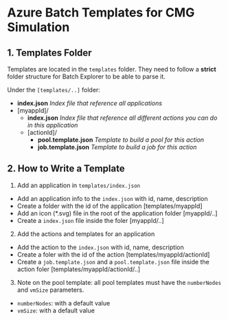 # Azure Batch Templates for CMG Simulation

## 1. Templates Folder

Templates are located in the `templates` folder. They need to follow a **strict** folder structure for Batch Explorer to be able to parse it.

Under the `[templates/..]` folder:

* **index.json** _Index file that reference all applications_
* [myappId]/
    * **index.json** _Index file that reference all different actions you can do in this application_
    * [actionId]/
        * **pool.template.json** _Template to build a pool for this action_
        * **job.template.json** _Template to build a job for this action_

## 2. How to Write a Template

  1. Add an application in `templates/index.json`

  * Add an application info to the `index.json` with id, name, description
  * Create a folder with the id of the application [templates/myappId]
  * Add an icon (*.svg) file in the root of the application folder [myappId/..]
  * Create a `index.json` file inside the foler [myappId/..]

  2. Add the actions and templates for an application

  * Add the action to the `index.json` with id, name, description
  * Create a foler with the id of the action [templates/myappId/actionId]
  * Create a `job.template.json` and a `pool.template.json` file inside the action foler [templates/myappId/actionId/..]

  3. Note on the pool template: all pool templates must have the `numberNodes` and `vmSize` parameters.

* `numberNodes`: with a default value
* `vmSize`: with a default value